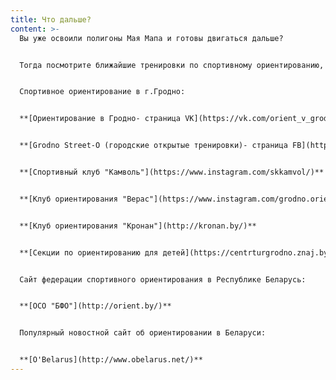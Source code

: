 ```yaml
---
title: Что дальше?
content: >-
  Вы уже освоили полигоны Мая Мапа и готовы двигаться дальше?


  Тогда посмотрите ближайшие тренировки по спортивному ориентированию, клубы и соревнования.


  Спортивное ориентирование в г.Гродно:


  **[Ориентирование в Гродно- cтраница VK](https://vk.com/orient_v_grodno)**


  **[Grodno Street-O (городские открытые тренировки)- страница FB](https://www.facebook.com/Street-O-194682784753377)**


  **[Спортивный клуб "Камволь"](https://www.instagram.com/skkamvol/)**


  **[Клуб ориентирования "Верас"](https://www.instagram.com/grodno.orient/)**


  **[Клуб ориентирования "Кронан"](http://kronan.by/)**


  **[Секции по ориентированию для детей](https://centrturgrodno.znaj.by/roditelyam/obedineniya-po-interesam)**


  Сайт федерации спортивного ориентирования в Республике Беларусь:


  **[OCO "БФО"](http://orient.by/)**


  Популярный новостной сайт об ориентировании в Беларуси:


  **[O'Belarus](http://www.obelarus.net/)**
---
```

